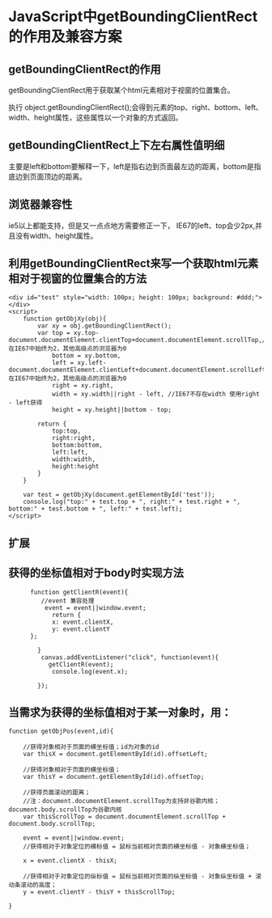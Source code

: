 # JavaScript中getBoundingClientRect的作用及兼容方案
## getBoundingClientRect的作用
getBoundingClientRect用于获取某个html元素相对于视窗的位置集合。
 
执行 object.getBoundingClientRect();会得到元素的top、right、bottom、left、width、height属性，这些属性以一个对象的方式返回。
## getBoundingClientRect上下左右属性值明细
主要是left和bottom要解释一下，left是指右边到页面最左边的距离，bottom是指底边到页面顶边的距离。
## 浏览器兼容性
ie5以上都能支持，但是又一点点地方需要修正一下，
IE67的left、top会少2px,并且没有width、height属性。
## 利用getBoundingClientRect来写一个获取html元素相对于视窗的位置集合的方法
```
<div id="test" style="width: 100px; height: 100px; background: #ddd;"></div>
<script>
    function getObjXy(obj){
        var xy = obj.getBoundingClientRect();
        var top = xy.top-document.documentElement.clientTop+document.documentElement.scrollTop,//document.documentElement.clientTop 在IE67中始终为2，其他高级点的浏览器为0
            bottom = xy.bottom,
            left = xy.left-document.documentElement.clientLeft+document.documentElement.scrollLeft,//document.documentElement.clientLeft 在IE67中始终为2，其他高级点的浏览器为0
            right = xy.right,
            width = xy.width||right - left, //IE67不存在width 使用right - left获得
            height = xy.height||bottom - top;

        return {
            top:top,
            right:right,
            bottom:bottom,
            left:left,
            width:width,
            height:height
        }
    }

    var test = getObjXy(document.getElementById('test'));
    console.log("top:" + test.top + ", right:" + test.right + ", bottom:" + test.bottom + ", left:" + test.left);
</script>
```
## 扩展
## 获得的坐标值相对于body时实现方法
```
      function getClientR(event){
         //event 兼容处理
          event = event||window.event; 
            return {
            x: event.clientX,
            y: event.clientY
      };
     
        }
         canvas.addEventListener("click", function(event){
           getClientR(event);
            console.log(event.x);
            
        });
```
## 当需求为获得的坐标值相对于某一对象时，用： 
```
function getObjPos(event,id){
 
    //获得对象相对于页面的横坐标值；id为对象的id 
    var thisX = document.getElementById(id).offsetLeft;
 
    //获得对象相对于页面的横坐标值； 
    var thisY = document.getElementById(id).offsetTop;
 
    //获得页面滚动的距离； 
    //注：document.documentElement.scrollTop为支持非谷歌内核；document.body.scrollTop为谷歌内核 
    var thisScrollTop = document.documentElement.scrollTop + document.body.scrollTop;
 
    event = event||window.event; 
    //获得相对于对象定位的横标值 = 鼠标当前相对页面的横坐标值 - 对象横坐标值；
 
    x = event.clientX - thisX;
 
    //获得相对于对象定位的纵标值 = 鼠标当前相对页面的纵坐标值 - 对象纵坐标值 + 滚动条滚动的高度； 
    y = event.clientY - thisY + thisScrollTop; 
 
}
```
